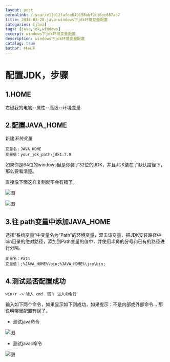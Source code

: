 ```yaml
---
layout: post
permalink: /:year/e11d12fafce649158abf9c18ee687ac7
title: 2014-03-28-java-windows下jdk环境变量配置
categories: [java]
tags: [java,jdk,windows]
excerpt: windows下jdk环境变量配置
description: windows下jdk环境变量配置
catalog: true
author: 林兴洋
---
```


# 配置JDK，步骤

## 1.HOME

右键我的电脑--属性--高级--环境变量

## 2.配置JAVA_HOME

新建*系统变量*

```
变量名：JAVA_HOME
变量值：your_jdk_path\jdk1.7.0  
```

如果你是64位的windows但是你装了32位的JDK，并且JDK装在了默认路径下，那么要看清楚。

直接像下面这样复制就不会有错了。

![图](https://gitee.com/linxingyang/at-2020-10-02-image/raw/master/image/J-java/image/2014/2014-03-28/01.png)

![图](https://gitee.com/linxingyang/at-2020-10-02-image/raw/master/image/J-java/image/2014/2014-03-28/02.jpeg)

## 3.往 path变量中添加JAVA_HOME

选择“系统变量”中变量名为“Path”的环境变量，双击该变量，把JDK安装路径中bin目录的绝对路径，添加到Path变量的值中，并使用半角的分号和已有的路径进行分隔。

```
变量名：Path
变量值：;%JAVA_HOME%\bin;%JAVA_HOME%\jre\bin;
```

## 4.测试是否配置成功

`win+r -> 输入 cmd  回车 进入命令行`

输入如下两个命令，如果显示如下则成功，如果提示：不是内部或外部命令... 那说明哪里配置有误了。

* 测试java命令

![图](https://gitee.com/linxingyang/at-2020-10-02-image/raw/master/image/J-java/image/2014/2014-03-28/04.jpeg)

* 测试javac命令

![图](https://gitee.com/linxingyang/at-2020-10-02-image/raw/master/image/J-java/image/2014/2014-03-28/05.jpeg)
